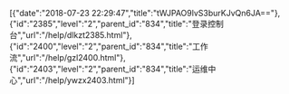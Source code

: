 [{"date":"2018-07-23 22:29:47","title":"tWJPAO9lvS3burKJvQn6JA=="},{"id":"2385","level":"2","parent_id":"834","title":"登录控制台","url":"/help/dlkzt2385.html"},{"id":"2400","level":"2","parent_id":"834","title":"工作流","url":"/help/gzl2400.html"},{"id":"2403","level":"2","parent_id":"834","title":"运维中心","url":"/help/ywzx2403.html"}]